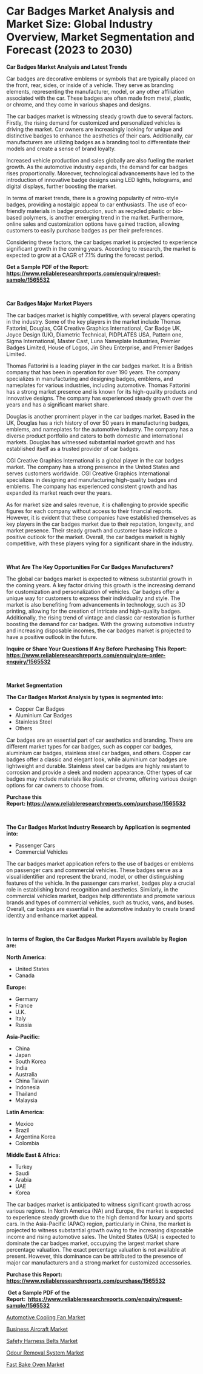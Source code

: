 <p><h1>Car Badges Market Analysis and Market Size: Global Industry Overview, Market Segmentation and Forecast (2023 to 2030)</h1></p><p><strong>Car Badges Market Analysis and Latest Trends</strong></p>
<p><p>Car badges are decorative emblems or symbols that are typically placed on the front, rear, sides, or inside of a vehicle. They serve as branding elements, representing the manufacturer, model, or any other affiliation associated with the car. These badges are often made from metal, plastic, or chrome, and they come in various shapes and designs.</p><p>The car badges market is witnessing steady growth due to several factors. Firstly, the rising demand for customized and personalized vehicles is driving the market. Car owners are increasingly looking for unique and distinctive badges to enhance the aesthetics of their cars. Additionally, car manufacturers are utilizing badges as a branding tool to differentiate their models and create a sense of brand loyalty.</p><p>Increased vehicle production and sales globally are also fueling the market growth. As the automotive industry expands, the demand for car badges rises proportionally. Moreover, technological advancements have led to the introduction of innovative badge designs using LED lights, holograms, and digital displays, further boosting the market.</p><p>In terms of market trends, there is a growing popularity of retro-style badges, providing a nostalgic appeal to car enthusiasts. The use of eco-friendly materials in badge production, such as recycled plastic or bio-based polymers, is another emerging trend in the market. Furthermore, online sales and customization options have gained traction, allowing customers to easily purchase badges as per their preferences.</p><p>Considering these factors, the car badges market is projected to experience significant growth in the coming years. According to research, the market is expected to grow at a CAGR of 7.1% during the forecast period.</p></p>
<p><strong>Get a Sample PDF of the Report:&nbsp; <a href="https://www.reliableresearchreports.com/enquiry/request-sample/1565532">https://www.reliableresearchreports.com/enquiry/request-sample/1565532</a></strong></p>
<p>&nbsp;</p>
<p><strong>Car Badges Major Market Players</strong></p>
<p><p>The car badges market is highly competitive, with several players operating in the industry. Some of the key players in the market include Thomas Fattorini, Douglas, CGI Creative Graphics International, Car Badge UK, Joyce Design (UK), Diametric Technical, PIDPLATES USA, Pattern one, Sigma International, Master Cast, Luna Nameplate Industries, Premier Badges Limited, House of Logos, Jin Sheu Enterprise, and Premier Badges Limited.</p><p>Thomas Fattorini is a leading player in the car badges market. It is a British company that has been in operation for over 190 years. The company specializes in manufacturing and designing badges, emblems, and nameplates for various industries, including automotive. Thomas Fattorini has a strong market presence and is known for its high-quality products and innovative designs. The company has experienced steady growth over the years and has a significant market share.</p><p>Douglas is another prominent player in the car badges market. Based in the UK, Douglas has a rich history of over 50 years in manufacturing badges, emblems, and nameplates for the automotive industry. The company has a diverse product portfolio and caters to both domestic and international markets. Douglas has witnessed substantial market growth and has established itself as a trusted provider of car badges.</p><p>CGI Creative Graphics International is a global player in the car badges market. The company has a strong presence in the United States and serves customers worldwide. CGI Creative Graphics International specializes in designing and manufacturing high-quality badges and emblems. The company has experienced consistent growth and has expanded its market reach over the years.</p><p>As for market size and sales revenue, it is challenging to provide specific figures for each company without access to their financial reports. However, it is evident that these companies have established themselves as key players in the car badges market due to their reputation, longevity, and market presence. Their steady growth and customer base indicate a positive outlook for the market. Overall, the car badges market is highly competitive, with these players vying for a significant share in the industry.</p></p>
<p>&nbsp;</p>
<p><strong>What Are The Key Opportunities For Car Badges Manufacturers?</strong></p>
<p><p>The global car badges market is expected to witness substantial growth in the coming years. A key factor driving this growth is the increasing demand for customization and personalization of vehicles. Car badges offer a unique way for customers to express their individuality and style. The market is also benefiting from advancements in technology, such as 3D printing, allowing for the creation of intricate and high-quality badges. Additionally, the rising trend of vintage and classic car restoration is further boosting the demand for car badges. With the growing automotive industry and increasing disposable incomes, the car badges market is projected to have a positive outlook in the future.</p></p>
<p><strong>Inquire or Share Your Questions If Any Before Purchasing This Report: <a href="https://www.reliableresearchreports.com/enquiry/pre-order-enquiry/1565532">https://www.reliableresearchreports.com/enquiry/pre-order-enquiry/1565532</a></strong></p>
<p>&nbsp;</p>
<p><strong>Market Segmentation</strong></p>
<p><strong>The Car Badges Market Analysis by types is segmented into:</strong></p>
<p><ul><li>Copper Car Badges</li><li>Aluminium Car Badges</li><li>Stainless Steel</li><li>Others</li></ul></p>
<p><p>Car badges are an essential part of car aesthetics and branding. There are different market types for car badges, such as copper car badges, aluminium car badges, stainless steel car badges, and others. Copper car badges offer a classic and elegant look, while aluminium car badges are lightweight and durable. Stainless steel car badges are highly resistant to corrosion and provide a sleek and modern appearance. Other types of car badges may include materials like plastic or chrome, offering various design options for car owners to choose from.</p></p>
<p><strong>Purchase this Report:&nbsp;<a href="https://www.reliableresearchreports.com/purchase/1565532">https://www.reliableresearchreports.com/purchase/1565532</a></strong></p>
<p>&nbsp;</p>
<p><strong>The Car Badges Market Industry Research by Application is segmented into:</strong></p>
<p><ul><li>Passenger Cars</li><li>Commercial Vehicles</li></ul></p>
<p><p>The car badges market application refers to the use of badges or emblems on passenger cars and commercial vehicles. These badges serve as a visual identifier and represent the brand, model, or other distinguishing features of the vehicle. In the passenger cars market, badges play a crucial role in establishing brand recognition and aesthetics. Similarly, in the commercial vehicles market, badges help differentiate and promote various brands and types of commercial vehicles, such as trucks, vans, and buses. Overall, car badges are essential in the automotive industry to create brand identity and enhance market appeal.</p></p>
<p>&nbsp;</p>
<p><strong>In terms of Region, the Car Badges Market Players available by Region are:</strong></p>
<p>
    <p> <strong> North America: </strong>
        <ul>
            <li>United States</li>
            <li>Canada</li>
        </ul>
        </p> 
    <p> <strong> Europe: </strong>
        <ul>
            <li>Germany</li>
            <li>France</li>
            <li>U.K.</li>
            <li>Italy</li>
            <li>Russia</li>
        </ul>
        </p> 
    <p> <strong> Asia-Pacific: </strong>
        <ul>
            <li>China</li>
            <li>Japan</li>
            <li>South Korea</li>
            <li>India</li>
            <li>Australia</li>
            <li>China Taiwan</li>
            <li>Indonesia</li>
            <li>Thailand</li>
            <li>Malaysia</li>
        </ul>
        </p> 
    <p> <strong> Latin America: </strong>
        <ul>
            <li>Mexico</li>
            <li>Brazil</li>
            <li>Argentina Korea</li>
            <li>Colombia</li>
        </ul>
        </p> 
    <p> <strong> Middle East & Africa: </strong>
        <ul>
            <li>Turkey</li>
            <li>Saudi</li>
            <li>Arabia</li>
            <li>UAE</li>
            <li>Korea</li>
        </ul>
    </p>
    </p>
<p><p>The car badges market is anticipated to witness significant growth across various regions. In North America (NA) and Europe, the market is expected to experience steady growth due to the high demand for luxury and sports cars. In the Asia-Pacific (APAC) region, particularly in China, the market is projected to witness substantial growth owing to the increasing disposable income and rising automotive sales. The United States (USA) is expected to dominate the car badges market, occupying the largest market share percentage valuation. The exact percentage valuation is not available at present. However, this dominance can be attributed to the presence of major car manufacturers and a strong market for customized accessories.</p></p>
<p><strong>Purchase this Report: <a href="https://www.reliableresearchreports.com/purchase/1565532">https://www.reliableresearchreports.com/purchase/1565532</a></strong></p>
<p>&nbsp;<strong>Get a Sample PDF of the Report:&nbsp;&nbsp;<a href="https://www.reliableresearchreports.com/enquiry/request-sample/1565532">https://www.reliableresearchreports.com/enquiry/request-sample/1565532</a></strong></p>
<p><strong></strong></p>
<p><p><a href="https://github.com/deliacustodio40/Market-Research-Report-List-1/blob/main/automotive-cooling-fan-market.md">Automotive Cooling Fan Market</a></p><p><a href="https://github.com/maliyahmorrow6654/Market-Research-Report-List-1/blob/main/business-aircraft-market.md">Business Aircraft Market</a></p><p><a href="https://medium.com/@albanaduro2018/analyzing-safety-harness-belts-market-global-industry-perspective-and-forecast-2023-to-2030-473c8ff37c85">Safety Harness Belts Market</a></p><p><a href="https://medium.com/@besaagolli28/odour-removal-system-market-the-key-to-successful-business-strategy-forecast-till-2030-ddff8c0ac10c">Odour Removal System Market</a></p><p><a href="https://medium.com/@yjwzfixtb68151/fast-bake-oven-market-research-report-its-history-and-forecast-2023-to-2030-fafb43501b1e">Fast Bake Oven Market</a></p></p>